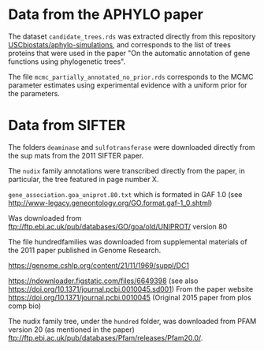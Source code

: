 # Data from the APHYLO paper

The dataset `candidate_trees.rds` was extracted directly from
this repository [USCbiostats/aphylo-simulations](https://github.com/USCbiostats/aphylo-simulations),
and corresponds to the list of trees proteins that were used in the paper
"On the automatic annotation of gene functions using phylogenetic trees".

The file `mcmc_partially_annotated_no_prior.rds` corresponds to the MCMC parameter
estimates using experimental evidence with a uniform prior for the parameters.

# Data from SIFTER

The folders `deaminase` and `sulfotransferase` were downloaded directly from
the sup mats from the 2011 SIFTER paper.

The `nudix` family annotations were transcribed directly from the paper, in
particular, the tree featured in page number X.

`gene_association.goa_uniprot.80.txt` which is formated in GAF 1.0
(see http://www-legacy.geneontology.org/GO.format.gaf-1_0.shtml)

Was downloaded from ftp://ftp.ebi.ac.uk/pub/databases/GO/goa/old/UNIPROT/ version 80

The file hundredfamilies was downloaded from supplemental materials of the 2011
paper published in Genome Research. 

https://genome.cshlp.org/content/21/11/1969/suppl/DC1

https://ndownloader.figstatic.com/files/6649398 (see also https://doi.org/10.1371/journal.pcbi.0010045.sd001)
From the paper website https://doi.org/10.1371/journal.pcbi.0010045 (Original 2015 paper from plos comp bio)

The nudix family tree, under the `hundred` folder, was downloaded from PFAM
version 20 (as mentioned in the paper)
ftp://ftp.ebi.ac.uk/pub/databases/Pfam/releases/Pfam20.0/.

